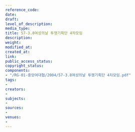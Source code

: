 ```yaml
---
reference_code: 
date: 
draft: 
level_of_description: 
media_type: 
title: 57-3.8여성의날 투쟁기획단 4차모임
description: 
weight: 
modified_at: 
created_at: 
link: 
public_access_status: 
copyright_status: 
components:
- "/RG-01-중앙여대협/2004/57-3.8여성의날 투쟁기획단 4차모임.pdf"
tags:
- 
creators:
- 
subjects:
- 
sources:
- 
venues:
- 
---
```

